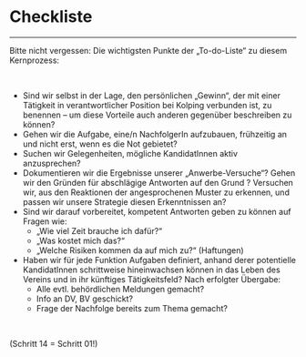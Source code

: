 # Checkliste

---

Bitte nicht vergessen:
Die wichtigsten Punkte der „To-do-Liste“ zu diesem Kernprozess:

<br>

- Sind wir selbst in der Lage, den persönlichen „Gewinn“, der mit einer Tätigkeit in verantwortlicher Position bei
  Kolping verbunden ist, zu benennen – um diese Vorteile auch anderen gegenüber beschreiben zu können?
- Gehen wir die Aufgabe, eine/n NachfolgerIn aufzubauen, frühzeitig an und nicht erst, wenn es die Not gebietet?
- Suchen wir Gelegenheiten, mögliche KandidatInnen aktiv anzusprechen?
- Dokumentieren wir die Ergebnisse unserer „Anwerbe-Versuche“? Gehen wir den Gründen für abschlägige Antworten auf den
  Grund ? Versuchen wir, aus den Reaktionen der angesprochenen Muster zu erkennen, und passen wir unsere Strategie
  diesen Erkenntnissen an?
- Sind wir darauf vorbereitet, kompetent Antworten geben zu können auf Fragen wie:
  - „Wie viel Zeit brauche ich dafür?“
  - „Was kostet mich das?“
  - „Welche Risiken kommen da auf mich zu?“ (Haftungen)
- Haben wir für jede Funktion Aufgaben definiert, anhand derer potentielle KandidatInnen schrittweise hineinwachsen
  können in das Leben des Vereins und in ihr künftiges Tätigkeitsfeld? Nach erfolgter Übergabe:
  - Alle evtl. behördlichen Meldungen gemacht?
  - Info an DV, BV geschickt?
  - Frage der Nachfolge bereits zum Thema gemacht?

<br>

(Schritt 14 = Schritt 01!)
